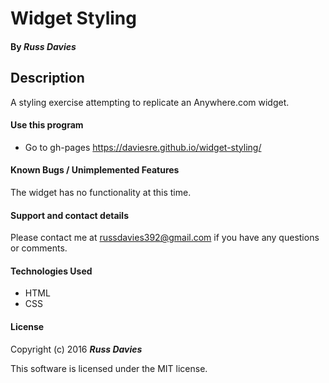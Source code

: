 # Widget Styling

#### By _**Russ Davies**_

## Description
A styling exercise attempting to replicate an Anywhere.com widget.

#### Use this program
* Go to gh-pages https://daviesre.github.io/widget-styling/

#### Known Bugs / Unimplemented Features
The widget has no functionality at this time.

#### Support and contact details
Please contact me at russdavies392@gmail.com if you have any questions or comments.

#### Technologies Used
* HTML
* CSS

#### License
Copyright (c) 2016 _**Russ Davies**_

This software is licensed under the MIT license.
